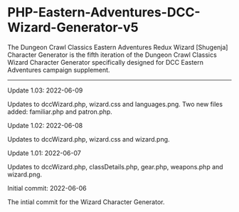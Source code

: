 # PHP-Eastern-Adventures-DCC-Wizard-Generator-v5
The Dungeon Crawl Classics Eastern Adventures Redux Wizard [Shugenja] Character Generator is the fifth iteration of the Dungeon Crawl Classics Wizard Character Generator specifically designed for DCC Eastern Adventures campaign supplement.

------------


Update 1.03: 2022-06-09

Updates to dccWizard.php, wizard.css and languages.png. Two new files added: familiar.php and patron.php.


Update 1.02: 2022-06-08

Updates to dccWizard.php, wizard.css and wizard.png.


Update 1.01: 2022-06-07

Updates to dccWizard.php, classDetails.php, gear.php, weapons.php and wizard.png.


Initial commit: 2022-06-06

The intial commit for the Wizard Character Generator.
